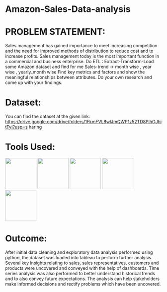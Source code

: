 # Amazon-Sales-Data-analysis
# PROBLEM STATEMENT:
Sales management has gained importance to meet increasing competition and the need
for improved methods of distribution to reduce cost and to increase profits. Sales
management today is the most important function in a commercial and business
enterprise.
Do ETL : Extract-Transform-Load some Amazon dataset and find for me
Sales-trend -> month wise , year wise , yearly_month wise
Find key metrics and factors and show the meaningful relationships between attributes.
Do your own research and come up with your findings.

# Dataset: 
You can find the dataset at the given link:
https://drive.google.com/drive/folders/1FkmFVL8wlJmQWP1z52TD8PlhOJhitTyI?usp=s
haring

# Tools Used:
<img src="https://github.com/Adithya554/Amazon-Sales-Data-analysis/assets/137275981/0f48c863-31dd-4f08-8563-dd7e474d77e8" width="100" height="100">
<img src="https://github.com/Adithya554/Amazon-Sales-Data-analysis/assets/137275981/8c81f3d6-1f81-47c7-8a37-52e8b6701e00" width="100" height="100">
<img src="https://github.com/Adithya554/Amazon-Sales-Data-analysis/assets/137275981/44bc32ea-5f3f-4cfc-b911-35550528058f" width="100" height="100">
<img src= "https://github.com/Adithya554/Amazon-Sales-Data-analysis/assets/137275981/bbb3026f-4a57-470d-ba17-efa0e99c0d3e" width="100" height="100">
<img src="https://github.com/Adithya554/Amazon-Sales-Data-analysis/assets/137275981/5d61cbac-9dc8-45a5-a4f0-28084f237ba3" width="100" height="100">

# Outcome:
After initial data cleaning and exploratory data analysis performed using python, the dataset was loaded into tableau to perform further analysis. Several key insights relating to sales, sales representatives, customers and products were uncovered and conveyed with the help of dashboards. Time series analysis was also performed to better understand historical trends and to also convey future expectations. The analysis can help stakeholders make informed decisions and rectify problems which have been uncovered.



